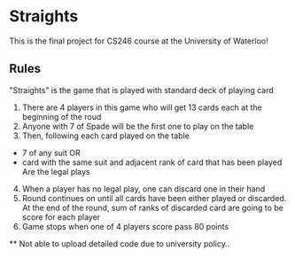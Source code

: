 # Straights

This is the final project for CS246 course at the University of Waterloo!

## Rules
"Straights" is the game that is played with standard deck of playing card
1. There are 4 players in this game who will get 13 cards each at the beginning of the roud
2. Anyone with 7 of Spade will be the first one to play on the table
3. Then, following each card played on the table
  - 7 of any suit OR
  - card with the same suit and adjacent rank of card that has been played  
  Are the legal plays
4. When a player has no legal play, one can discard one in their hand  
5. Round continues on until all cards have been either played or discarded. At the end of the round, sum of ranks of discarded card are going to be score for each player
6. Game stops when one of 4 players score pass 80 points

** Not able to upload detailed code due to university policy..
